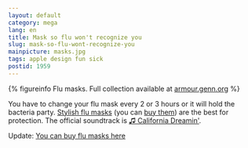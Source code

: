 ```yaml
---
layout: default
category: mega
lang: en
title: Mask so flu won't recognize you
slug: mask-so-flu-wont-recognize-you
mainpicture: masks.jpg
tags: apple design fun sick 
postid: 1959
---
```




{% figureinfo Flu masks. Full collection available at <a href="http://armour.genn.org/">armour.genn.org</a> %}



You have to change your flu mask every 2 or 3 hours or it will hold the bacteria party. <a href="http://armour.genn.org/">Stylish flu masks</a> (you can <a href="http://genn.prostoprint.com/catalog/11435/">buy them</a>) are the best for protection. The official soundtrack is <a href="http://www.youtube.com/watch?v=SDsbcIWPENs">♫ California Dreamin'</a>.

Update: <a href="http://genn.prostoprint.com/catalog/11435/">You can buy flu masks here</a>